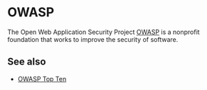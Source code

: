 # OWASP

The Open Web Application Security Project [OWASP](https://owasp.org/) is a nonprofit foundation that works to improve the security of software.

## See also

- [OWASP Top Ten](https://owasp.org/www-project-top-ten)
